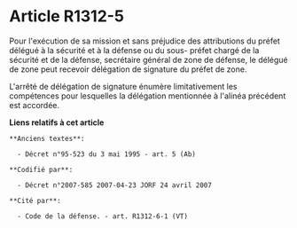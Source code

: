 # Article R1312-5

Pour l'exécution de sa mission et sans préjudice des attributions du préfet délégué à la sécurité et à la défense ou du sous-
préfet chargé de la sécurité et de la défense, secrétaire général de zone de défense, le délégué de zone peut recevoir
délégation de signature du préfet de zone.

L'arrêté de délégation de signature énumère limitativement les compétences pour lesquelles la délégation mentionnée à
l'alinéa précédent est accordée.

**Liens relatifs à cet article**

	**Anciens textes**:

	  - Décret n°95-523 du 3 mai 1995 - art. 5 (Ab)

	**Codifié par**:

	  - Décret n°2007-585 2007-04-23 JORF 24 avril 2007

	**Cité par**:

	  - Code de la défense. - art. R1312-6-1 (VT)
